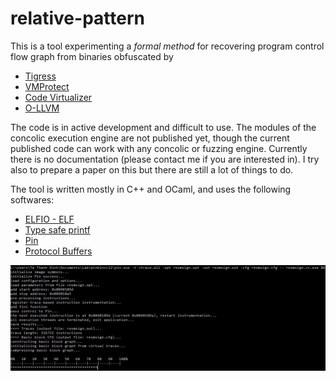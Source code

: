 # relative-pattern
This is a tool experimenting a *formal method* for recovering program control flow graph from binaries obfuscated by
* [Tigress](http://tigress.cs.arizona.edu/)
* [VMProtect](http://vmpsoft.com/)
* [Code Virtualizer](http://oreans.com/)
* [O-LLVM](https://github.com/obfuscator-llvm/obfuscator)

The code is in active development and difficult to use. The modules of the concolic execution engine are not published yet, though the current published code can work with any concolic or fuzzing engine. Currently there is no documentation (please contact me if you are interested in). I try also to prepare a paper on this but there are still a lot of things to do.

The tool is written mostly in C++ and OCaml, and uses the following softwares:
* [ELFIO - ELF](https://github.com/serge1/ELFIO)
* [Type safe printf](https://github.com/c42f/tinyformat)
* [Pin](https://software.intel.com/en-us/articles/pin-a-dynamic-binary-instrumentation-tool)
* [Protocol Buffers](https://github.com/google/protobuf)

![alg tag](demo/code_virtualizer.png)
